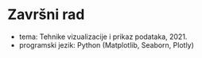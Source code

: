 # Završni rad

* tema: Tehnike vizualizacije i prikaz podataka, 2021.
* programski jezik: Python (Matplotlib, Seaborn, Plotly)
